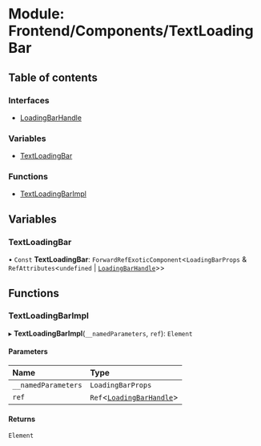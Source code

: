 # Module: Frontend/Components/TextLoadingBar

## Table of contents

### Interfaces

- [LoadingBarHandle](../interfaces/Frontend_Components_TextLoadingBar.LoadingBarHandle.md)

### Variables

- [TextLoadingBar](Frontend_Components_TextLoadingBar.md#textloadingbar)

### Functions

- [TextLoadingBarImpl](Frontend_Components_TextLoadingBar.md#textloadingbarimpl)

## Variables

### TextLoadingBar

• `Const` **TextLoadingBar**: `ForwardRefExoticComponent`<`LoadingBarProps` & `RefAttributes`<`undefined` \| [`LoadingBarHandle`](../interfaces/Frontend_Components_TextLoadingBar.LoadingBarHandle.md)\>\>

## Functions

### TextLoadingBarImpl

▸ **TextLoadingBarImpl**(`__namedParameters`, `ref`): `Element`

#### Parameters

| Name                | Type                                                                                               |
| :------------------ | :------------------------------------------------------------------------------------------------- |
| `__namedParameters` | `LoadingBarProps`                                                                                  |
| `ref`               | `Ref`<[`LoadingBarHandle`](../interfaces/Frontend_Components_TextLoadingBar.LoadingBarHandle.md)\> |

#### Returns

`Element`
